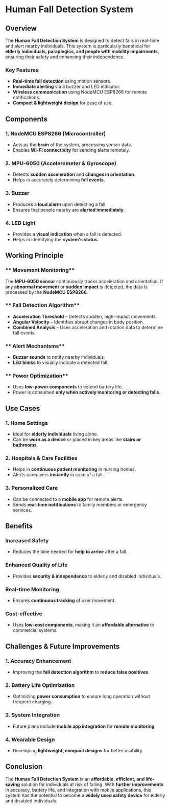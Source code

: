 

# **Human Fall Detection System**

## **Overview**
The **Human Fall Detection System** is designed to detect falls in real-time and alert nearby individuals. This system is particularly beneficial for **elderly individuals, paraplegics, and people with mobility impairments**, ensuring their safety and enhancing their independence.  

### **Key Features**
-  **Real-time fall detection** using motion sensors.  
-  **Immediate alerting** via a buzzer and LED indicator.  
-  **Wireless communication** using NodeMCU ESP8266 for remote notifications.  
-  **Compact & lightweight design** for ease of use.  



## **Components**

###  **1. NodeMCU ESP8266 (Microcontroller)**
- Acts as the **brain** of the system, processing sensor data.  
- Enables **Wi-Fi connectivity** for sending alerts remotely.  

###  **2. MPU-6050 (Accelerometer & Gyroscope)**
- Detects **sudden acceleration** and **changes in orientation**.  
- Helps in accurately determining **fall events**.  

###  **3. Buzzer**
- Produces a **loud alarm** upon detecting a fall.  
- Ensures that people nearby are **alerted immediately**.  

###  **4. LED Light**
- Provides a **visual indication** when a fall is detected.  
- Helps in identifying the **system's status**.  



## **Working Principle**

### ** Movement Monitoring**
The **MPU-6050 sensor** continuously tracks acceleration and orientation. If any **abnormal movement** or **sudden impact** is detected, the data is processed by the **NodeMCU ESP8266**.  

### ** Fall Detection Algorithm**
-  **Acceleration Threshold** – Detects sudden, high-impact movements.  
-  **Angular Velocity** – Identifies abrupt changes in body position.  
-  **Combined Analysis** – Uses acceleration and rotation data to determine fall events.  

### ** Alert Mechanisms**
-  **Buzzer sounds** to notify nearby individuals.  
-  **LED blinks** to visually indicate a detected fall.  

### ** Power Optimization**
-  Uses **low-power components** to extend battery life.  
-  Power is consumed **only when actively monitoring or detecting falls**.  



## **Use Cases**

###  **1. Home Settings**
- Ideal for **elderly individuals** living alone.  
- Can be **worn as a device** or placed in key areas like **stairs or bathrooms**.  

###  **2. Hospitals & Care Facilities**
- Helps in **continuous patient monitoring** in nursing homes.  
- Alerts caregivers **instantly** in case of a fall.  

###  **3. Personalized Care**
- Can be connected to a **mobile app** for remote alerts.  
- Sends **real-time notifications** to family members or emergency services.  



## **Benefits**

###  **Increased Safety**
- Reduces the time needed for **help to arrive** after a fall.  

###  **Enhanced Quality of Life**
- Provides **security & independence** to elderly and disabled individuals.  

###  **Real-time Monitoring**
- Ensures **continuous tracking** of user movement.  

###  **Cost-effective**
- Uses **low-cost components**, making it an **affordable alternative** to commercial systems.  



## **Challenges & Future Improvements**

###  **1. Accuracy Enhancement**
- Improving the **fall detection algorithm** to **reduce false positives**.  

###  **2. Battery Life Optimization**
- Optimizing **power consumption** to ensure long operation without frequent charging.  

###  **3. System Integration**
- Future plans include **mobile app integration** for **remote monitoring**.  

###  **4. Wearable Design**
- Developing **lightweight, compact designs** for better usability.  



## **Conclusion**
The **Human Fall Detection System** is an **affordable, efficient, and life-saving** solution for individuals at risk of falling. With **further improvements** in accuracy, battery life, and integration with mobile applications, this system has the potential to become a **widely used safety device** for elderly and disabled individuals.  

